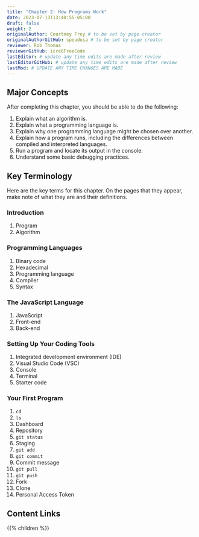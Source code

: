 ```yaml
---
title: "Chapter 2: How Programs Work"
date: 2023-07-13T13:40:55-05:00
draft: false
weight: 2
originalAuthor: Courtney Frey # to be set by page creator
originalAuthorGitHub: speudusa # to be set by page creator
reviewer: Rob Thomas
reviewerGitHub: icre8FreeCode
lastEditor: # update any time edits are made after review
lastEditorGitHub: # update any time edits are made after review
lastMod: # UPDATE ANY TIME CHANGES ARE MADE
---
```


## Major Concepts

After completing this chapter, you should be able to do the following:
1. Explain what an algorithm is.
1. Explain what a programming language is.
1. Explain why one programming language might be chosen over another.
1. Explain how a program runs, including the differences between compiled and interpreted languages.
1. Run a program and locate its output in the console.
1. Understand some basic debugging practices.

## Key Terminology
Here are the key terms for this chapter. On the pages that they appear, make note of what they are and their definitions.

### Introduction
1. Program
1. Algorithm

### Programming Languages
1. Binary code
1. Hexadecimal
1. Programming language
1. Compiler
1. Syntax

### The JavaScript Language
1. JavaScript
1. Front-end
1. Back-end

### Setting Up Your Coding Tools
1. Integrated development environment (IDE)
1. Visual Studio Code (VSC)
1. Console
1. Terminal
1. Starter code

### Your First Program

1. `cd`
1. `ls`
1. Dashboard
1. Repository
1. `git status`
1. Staging
1. `git add`
1. `git commit`
1. Commit message
1. `git pull`
1. `git push`
1. Fork
1. Clone
1. Personal Access Token


## Content Links

{{% children %}}
